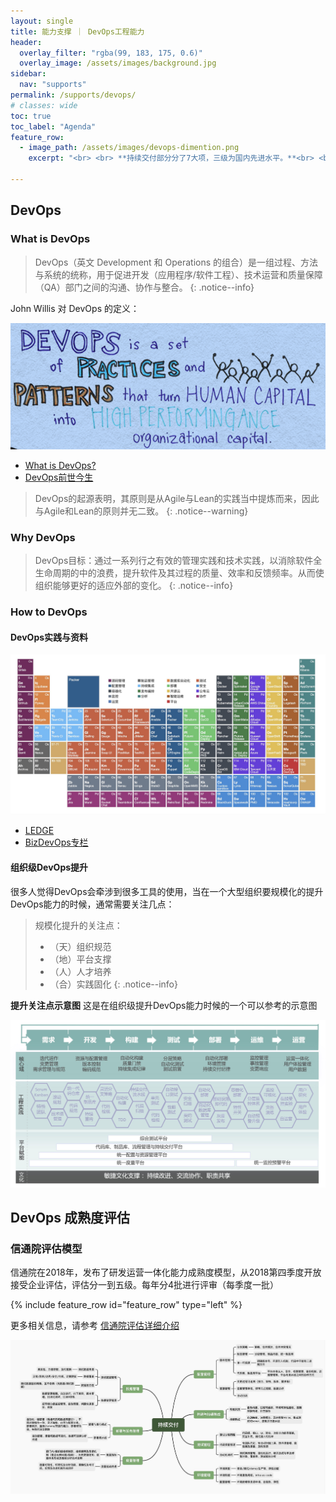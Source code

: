 ```yaml
---
layout: single
title: 能力支撑 ｜ DevOps工程能力
header:
  overlay_filter: "rgba(99, 183, 175, 0.6)"
  overlay_image: /assets/images/background.jpg
sidebar:
  nav: "supports"
permalink: /supports/devops/
# classes: wide
toc: true
toc_label: "Agenda"
feature_row:
  - image_path: /assets/images/devops-dimention.png
    excerpt: "<br> <br> **持续交付部分分了7大项，三级为国内先进水平。**<br> <br> 目前，国内已参评并通过3级的企业包括腾讯（四级）、去哪儿等互联网企业，也包括招行、中行、中信等国内银行代表，还有广东移动、江苏电信等通信领域的企业。 <br> <br> 持续交付内还细分了49小项，要求企业在组织内全面推行DevOps实践，并贯穿软件全生命周期，获得整体效益提升。"

---
```


## DevOps

### What is DevOps

> DevOps（英文 Development 和 Operations 的组合）是一组过程、方法与系统的统称，用于促进开发（应用程序/软件工程）、技术运营和质量保障（QA）部门之间的沟通、协作与整合。
{: .notice--info}

John Willis 对 DevOps 的定义：

![](/assets/images/devops-definition.png)

* [What is DevOps?](https://theagileadmin.com/what-is-devops/)
* [DevOps前世今生](https://www.jianshu.com/p/f40209023006)

> DevOps的起源表明，其原则是从Agile与Lean的实践当中提炼而来，因此与Agile和Lean的原则并无二致。
{: .notice--warning}

### Why DevOps
> DevOps目标：通过一系列行之有效的管理实践和技术实践，以消除软件全生命周期的中的浪费，提升软件及其过程的质量、效率和反馈频率。从而使组织能够更好的适应外部的变化。
{: .notice--info}


### How to DevOps

#### DevOps实践与资料

![](/assets/images/devops-tools.jpg)

- [LEDGE](https://devops.phodal.com/)
- [BizDevOps专栏](https://zhuanlan.zhihu.com/bizdevops)

#### 组织级DevOps提升

很多人觉得DevOps会牵涉到很多工具的使用，当在一个大型组织要规模化的提升DevOps能力的时候，通常需要关注几点：

> 规模化提升的关注点： 
> * （天）组织规范 
> * （地）平台支撑  
> * （人）人才培养
> * （合）实践固化
{: .notice--info}

**提升关注点示意图**
这是在组织级提升DevOps能力时候的一个可以参考的示意图

![](/assets/images/devops.jpg)


## DevOps 成熟度评估

### 信通院评估模型

信通院在2018年，发布了研发运营一体化能力成熟度模型，从2018第四季度开放接受企业评估，评估分一到五级。每年分4批进行评审（每季度一批）

{% include feature_row id="feature_row" type="left" %}

更多相关信息，请参考 [信通院评估详细介绍](http://www.atomicgain.com/devops-maturity-assessment/)

![](/assets/images/devopsmm.jpg)












